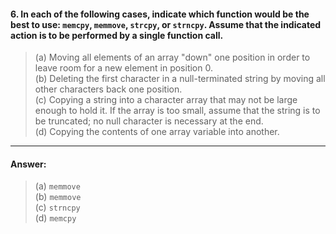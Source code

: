 #### 6. In each of the following cases, indicate which function would be the best to use: `memcpy`, `memmove`, `strcpy`, or `strncpy`. Assume that the indicated action is to be performed by a single function call.

> (a) Moving all elements of an array "down" one position in order to leave room for a new element in position 0.  
> (b) Deleting the first character in a null-terminated string by moving all other characters back one position.  
> (c) Copying a string into a character array that may not be large enough to hold it. If the array is too small, assume that the string is to be truncated; no null character is necessary at the end.  
> (d) Copying the contents of one array variable into another.  

---

#### Answer:

> (a) `memmove`  
> (b) `memmove`  
> (c) `strncpy`  
> (d) `memcpy`  
